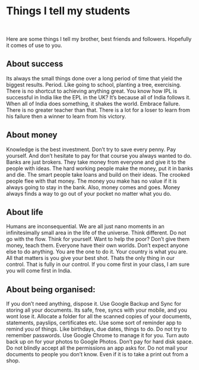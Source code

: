 # Things I tell my students

&nbsp;

Here are some things I tell my brother, best friends and followers. Hopefully it comes of use to you.

## About success

Its always the small things done over a long period of time that yield the biggest results. Period. Like going to school, planting a tree, exercising. There is no shortcut to achieving anything great. You know how IPL is successful in India like the EPL in the UK? It’s because all of India follows it. When all of India does something, it shakes the world. Embrace failure. There is no greater teacher than that. There is a lot for a loser to learn from his failure then a winner to learn from his victory.

## About money

Knowledge is the best investment. Don’t try to save every penny. Pay yourself. And don’t hesitate to pay for that course you always wanted to do. Banks are just brokers. They take money from everyone and give it to the people with ideas. The hard working people make the money, put it in banks and die. The smart people take loans and build on their ideas. The crooked people flee with that money. The money you make has no value if it is always going to stay in the bank. Also, money comes and goes. Money always finds a way to go out of your pocket no matter what you do.

## About life

Humans are inconsequential. We are all just nano moments in an infinitesimally small area in the life of the universe. Think different. Do not go with the flow. Think for yourself.
Want to help the poor? Don’t give them money, teach them. Everyone have their own worlds.
Don’t expect anyone else to do anything. You are the one to do it.
Your country is what you are.
All that matters is you give your best shot. Thats the only thing in our control. That is fully in our control. If you come first in your class, I am sure you will come first in India.

## About being organised:

If you don’t need anything, dispose it.
Use Google Backup and Sync for storing all your documents. Its safe, free, syncs with your mobile, and you wont lose it.
Allocate a folder for all the scanned copies of your documents, statements, payslips, certificates etc.
Use some sort of reminder app to remind you of things. Like birthdays, due dates, things to do.
Do not try to remember passwords. Use Google Chrome to manage it for you.
Turn auto back up on for your photos to Google Photos. Don’t pay for hard disk space.
Do not blindly accept all the permissions an app asks for.
Do not mail your documents to people you don’t know. Even if it is to take a print out from a shop.